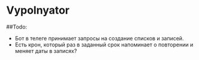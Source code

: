 # Vypolnyator  

##Todo:
* Бот в телеге принимает запросы на создание списков и записей.  
* Есть крон, который раз в заданный срок напоминает о повторении и меняет даты в записях?  

